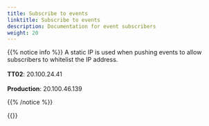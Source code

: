 ```yaml
---
title: Subscribe to events
linktitle: Subscribe to events
description: Documentation for event subscribers
weight: 20
---
```



{{% notice info %}}
A static IP is used when pushing events to allow subscribers to whitelist the IP address. </br> </br>
__TT02__: 20.100.24.41  </br> </br>
__Production__: 20.100.46.139

{{% /notice %}}


{{<children />}}
